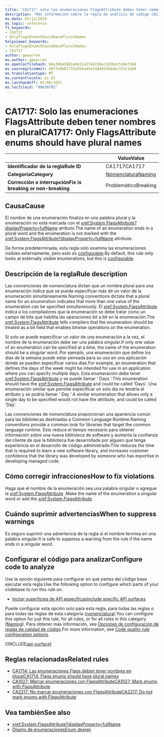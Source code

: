 ```yaml
---
title: 'CA1717: solo las enumeraciones FlagsAttribute deben tener nombres en plural (análisis de código)'
description: 'Más información sobre la regla de análisis de código CA1717: solo las enumeraciones FlagsAttribute deben tener nombres en plural'
ms.date: 03/11/2019
ms.topic: reference
f1_keywords:
- CA1717
- OnlyFlagsEnumsShouldHavePluralNames
helpviewer_keywords:
- OnlyFlagsEnumsShouldHavePluralNames
- CA1717
author: gewarren
ms.author: gewarren
ms.openlocfilehash: b6a39b42681a9e51a3f4a156ec3d2bec53def10d
ms.sourcegitcommit: ddf7edb67715a5b9a45e3dd44536dabc153c1de0
ms.translationtype: MT
ms.contentlocale: es-ES
ms.lasthandoff: 02/06/2021
ms.locfileid: "99630792"
---
```

# <a name="ca1717-only-flagsattribute-enums-should-have-plural-names"></a><span data-ttu-id="9c3fa-103">CA1717: Solo las enumeraciones FlagsAttribute deben tener nombres en plural</span><span class="sxs-lookup"><span data-stu-id="9c3fa-103">CA1717: Only FlagsAttribute enums should have plural names</span></span>

| | <span data-ttu-id="9c3fa-104">Value</span><span class="sxs-lookup"><span data-stu-id="9c3fa-104">Value</span></span> |
|-|-|
| <span data-ttu-id="9c3fa-105">**Identificador de la regla**</span><span class="sxs-lookup"><span data-stu-id="9c3fa-105">**Rule ID**</span></span> |<span data-ttu-id="9c3fa-106">CA1717</span><span class="sxs-lookup"><span data-stu-id="9c3fa-106">CA1717</span></span>|
| <span data-ttu-id="9c3fa-107">**Categoría**</span><span class="sxs-lookup"><span data-stu-id="9c3fa-107">**Category**</span></span> |[<span data-ttu-id="9c3fa-108">Nomenclatura</span><span class="sxs-lookup"><span data-stu-id="9c3fa-108">Naming</span></span>](naming-warnings.md)|
| <span data-ttu-id="9c3fa-109">**Corrección o interrupción**</span><span class="sxs-lookup"><span data-stu-id="9c3fa-109">**Fix is breaking or non-breaking**</span></span> |<span data-ttu-id="9c3fa-110">Problemático</span><span class="sxs-lookup"><span data-stu-id="9c3fa-110">Breaking</span></span>|

## <a name="cause"></a><span data-ttu-id="9c3fa-111">Causa</span><span class="sxs-lookup"><span data-stu-id="9c3fa-111">Cause</span></span>

<span data-ttu-id="9c3fa-112">El nombre de una enumeración finaliza en una palabra plural y la enumeración no está marcada con el <xref:System.FlagsAttribute?displayProperty=fullName> atributo.</span><span class="sxs-lookup"><span data-stu-id="9c3fa-112">The name of an enumeration ends in a plural word and the enumeration is not marked with the <xref:System.FlagsAttribute?displayProperty=fullName> attribute.</span></span>

<span data-ttu-id="9c3fa-113">De forma predeterminada, esta regla solo examina las enumeraciones visibles externamente, pero esto es [configurable](#configure-code-to-analyze).</span><span class="sxs-lookup"><span data-stu-id="9c3fa-113">By default, this rule only looks at externally visible enumerations, but this is [configurable](#configure-code-to-analyze).</span></span>

## <a name="rule-description"></a><span data-ttu-id="9c3fa-114">Descripción de la regla</span><span class="sxs-lookup"><span data-stu-id="9c3fa-114">Rule description</span></span>

<span data-ttu-id="9c3fa-115">Las convenciones de nomenclatura dictan que un nombre plural para una enumeración indica que se puede especificar más de un valor de la enumeración simultáneamente.</span><span class="sxs-lookup"><span data-stu-id="9c3fa-115">Naming conventions dictate that a plural name for an enumeration indicates that more than one value of the enumeration can be specified simultaneously.</span></span> <span data-ttu-id="9c3fa-116">El <xref:System.FlagsAttribute> indica a los compiladores que la enumeración se debe tratar como un campo de bits que habilita las operaciones bit a bit en la enumeración.</span><span class="sxs-lookup"><span data-stu-id="9c3fa-116">The <xref:System.FlagsAttribute> tells compilers that the enumeration should be treated as a bit field that enables bitwise operations on the enumeration.</span></span>

<span data-ttu-id="9c3fa-117">Si solo se puede especificar un valor de una enumeración a la vez, el nombre de la enumeración debe ser una palabra singular.</span><span class="sxs-lookup"><span data-stu-id="9c3fa-117">If only one value of an enumeration can be specified at a time, the name of the enumeration should be a singular word.</span></span> <span data-ttu-id="9c3fa-118">Por ejemplo, una enumeración que define los días de la semana puede estar pensada para su uso en una aplicación donde se pueden especificar varios días.</span><span class="sxs-lookup"><span data-stu-id="9c3fa-118">For example, an enumeration that defines the days of the week might be intended for use in an application where you can specify multiple days.</span></span> <span data-ttu-id="9c3fa-119">Esta enumeración debe tener <xref:System.FlagsAttribute> y se puede llamar ' Days '.</span><span class="sxs-lookup"><span data-stu-id="9c3fa-119">This enumeration should have the <xref:System.FlagsAttribute> and could be called 'Days'.</span></span> <span data-ttu-id="9c3fa-120">Una enumeración similar que permite especificar un solo día no tendría el atributo y se podría llamar ' Day '.</span><span class="sxs-lookup"><span data-stu-id="9c3fa-120">A similar enumeration that allows only a single day to be specified would not have the attribute, and could be called 'Day'.</span></span>

<span data-ttu-id="9c3fa-121">Las convenciones de nomenclatura proporcionan una apariencia común para las bibliotecas destinadas a Common Language Runtime.</span><span class="sxs-lookup"><span data-stu-id="9c3fa-121">Naming conventions provide a common look for libraries that target the common language runtime.</span></span> <span data-ttu-id="9c3fa-122">Esto reduce el tiempo necesario para obtener información sobre una nueva biblioteca de software y aumenta la confianza del cliente de que la biblioteca fue desarrollada por alguien que tenga experiencia en el desarrollo de código administrado.</span><span class="sxs-lookup"><span data-stu-id="9c3fa-122">This reduces the time that is required to learn a new software library, and increases customer confidence that the library was developed by someone who has expertise in developing managed code.</span></span>

## <a name="how-to-fix-violations"></a><span data-ttu-id="9c3fa-123">Cómo corregir infracciones</span><span class="sxs-lookup"><span data-stu-id="9c3fa-123">How to fix violations</span></span>

<span data-ttu-id="9c3fa-124">Haga que el nombre de la enumeración sea una palabra singular o agregue la <xref:System.FlagsAttribute> .</span><span class="sxs-lookup"><span data-stu-id="9c3fa-124">Make the name of the enumeration a singular word or add the <xref:System.FlagsAttribute>.</span></span>

## <a name="when-to-suppress-warnings"></a><span data-ttu-id="9c3fa-125">Cuándo suprimir advertencias</span><span class="sxs-lookup"><span data-stu-id="9c3fa-125">When to suppress warnings</span></span>

<span data-ttu-id="9c3fa-126">Es seguro suprimir una advertencia de la regla si el nombre termina en una palabra singular.</span><span class="sxs-lookup"><span data-stu-id="9c3fa-126">It is safe to suppress a warning from the rule if the name ends in a singular word.</span></span>

## <a name="configure-code-to-analyze"></a><span data-ttu-id="9c3fa-127">Configurar el código para analizar</span><span class="sxs-lookup"><span data-stu-id="9c3fa-127">Configure code to analyze</span></span>

<span data-ttu-id="9c3fa-128">Use la opción siguiente para configurar en qué partes del código base ejecutar esta regla.</span><span class="sxs-lookup"><span data-stu-id="9c3fa-128">Use the following option to configure which parts of your codebase to run this rule on.</span></span>

- [<span data-ttu-id="9c3fa-129">Incluir superficies de API específicas</span><span class="sxs-lookup"><span data-stu-id="9c3fa-129">Include specific API surfaces</span></span>](#include-specific-api-surfaces)

<span data-ttu-id="9c3fa-130">Puede configurar esta opción solo para esta regla, para todas las reglas o para todas las reglas de esta categoría ([nomenclatura](naming-warnings.md)).</span><span class="sxs-lookup"><span data-stu-id="9c3fa-130">You can configure this option for just this rule, for all rules, or for all rules in this category ([Naming](naming-warnings.md)).</span></span> <span data-ttu-id="9c3fa-131">Para obtener más información, vea [Opciones de configuración de reglas de calidad de código](../code-quality-rule-options.md).</span><span class="sxs-lookup"><span data-stu-id="9c3fa-131">For more information, see [Code quality rule configuration options](../code-quality-rule-options.md).</span></span>

[!INCLUDE[api-surface](~/includes/code-analysis/api-surface.md)]

## <a name="related-rules"></a><span data-ttu-id="9c3fa-132">Reglas relacionadas</span><span class="sxs-lookup"><span data-stu-id="9c3fa-132">Related rules</span></span>

- [<span data-ttu-id="9c3fa-133">CA1714: Las enumeraciones Flags deben tener nombres en plural</span><span class="sxs-lookup"><span data-stu-id="9c3fa-133">CA1714: Flags enums should have plural names</span></span>](ca1714.md)
- [<span data-ttu-id="9c3fa-134">CA1027: Marcar enumeraciones con FlagsAttribute</span><span class="sxs-lookup"><span data-stu-id="9c3fa-134">CA1027: Mark enums with FlagsAttribute</span></span>](ca1027.md)
- [<span data-ttu-id="9c3fa-135">CA2217: No marcar enumeraciones con FlagsAttribute</span><span class="sxs-lookup"><span data-stu-id="9c3fa-135">CA2217: Do not mark enums with FlagsAttribute</span></span>](ca2217.md)

## <a name="see-also"></a><span data-ttu-id="9c3fa-136">Vea también</span><span class="sxs-lookup"><span data-stu-id="9c3fa-136">See also</span></span>

- <xref:System.FlagsAttribute?displayProperty=fullName>
- [<span data-ttu-id="9c3fa-137">Diseño de enumeraciones</span><span class="sxs-lookup"><span data-stu-id="9c3fa-137">Enum design</span></span>](../../../standard/design-guidelines/enum.md)

